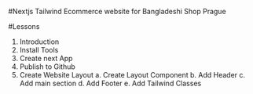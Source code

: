 #Nextjs Tailwind Ecommerce website for Bangladeshi Shop Prague

#Lessons

1.  Introduction
2.  Install Tools
3.  Create next App
4.  Publish to Github
5.  Create Website Layout
    a. Create Layout Component
    b. Add Header
    c. Add main section
    d. Add Footer
    e. Add Tailwind Classes

